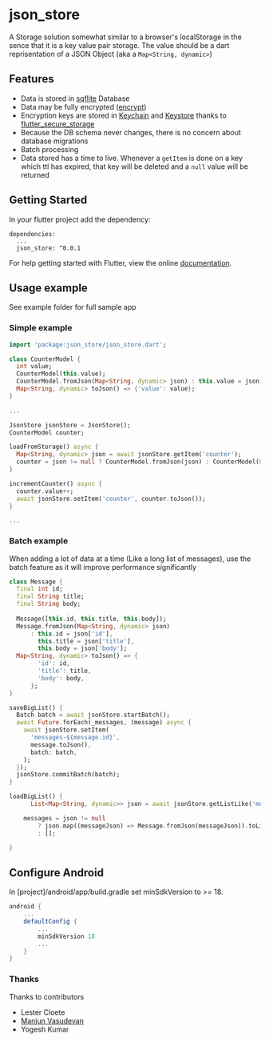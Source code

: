 # json_store

A Storage solution somewhat similar to a browser's localStorage in the sence that it is a key value pair storage. The value should be a dart reprisentation of a JSON Object (aka a `Map<String, dynamic>`)

## Features
- Data is stored in [sqflite](https://pub.dev/packages/sqflite) Database
- Data may be fully encrypted ([encrypt](https://pub.dev/packages/encrypt))
- Encryption keys are stored in [Keychain](https://developer.apple.com/documentation/security/keychain_services)  and [Keystore](https://developer.android.com/training/articles/keystore.html) thanks to [flutter_secure_storage](https://pub.dev/packages/flutter_secure_storage)
- Because the DB schema never changes, there is no concern about database migrations
- Batch processing
- Data stored has a time to live. Whenever a `getItem` is done on a key which ttl has expired, that key will be deleted and a `null` value will be returned

## Getting Started

In your flutter project add the dependency:

```
dependencies:
  ...
  json_store: ^0.0.1
```

For help getting started with Flutter, view the online [documentation](https://flutter.dev).

## Usage example
See example folder for full sample app

### Simple example
```dart
import 'package:json_store/json_store.dart';

class CounterModel {
  int value;
  CounterModel(this.value);
  CounterModel.fromJson(Map<String, dynamic> json) : this.value = json['value'];
  Map<String, dynamic> toJson() => {'value': value};
}

...

JsonStore jsonStore = JsonStore();
CounterModel counter;

loadFromStorage() async {
  Map<String, dynamic> json = await jsonStore.getItem('counter');
  counter = json != null ? CounterModel.fromJson(json) : CounterModel(0);
}

incrementCounter() async {
  counter.value++;
  await jsonStore.setItem('counter', counter.toJson());
}

...
```

### Batch example
When adding a lot of data at a time (Like a long list of messages), use the batch feature as it will improve performance significantly
```dart
class Message {
  final int id;
  final String title;
  final String body;
  
  Message([this.id, this.title, this.body]);
  Message.fromJson(Map<String, dynamic> json)
      : this.id = json['id'],
        this.title = json['title'],
        this.body = json['body'];
  Map<String, dynamic> toJson() => {
        'id': id,
        'title': title,
        'body': body,
      };
}

saveBigList() {
  Batch batch = await jsonStore.startBatch();
  await Future.forEach(_messages, (message) async {
    await jsonStore.setItem(
      'messages-${message.id}',
      message.toJson(),
      batch: batch,
    );
  });
  jsonStore.commitBatch(batch);
}

loadBigList() {
      List<Map<String, dynamic>> json = await jsonStore.getListLike('messages-%');

    messages = json != null
        ? json.map((messageJson) => Message.fromJson(messageJson)).toList()
        : [];

}
```

## Configure Android
In [project]/android/app/build.gradle set minSdkVersion to >= 18.
```gradle
android {
    ...
    defaultConfig {
        ...
        minSdkVersion 18
        ...
    }
}
```

### Thanks
Thanks to contributors
- Lester Cloete
- [Manjun Vasudevan](https://github.com/devmanjun)
- Yogesh Kumar